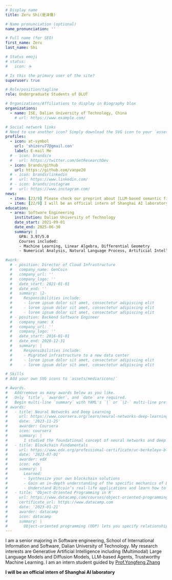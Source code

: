 ```yaml
---
# Display name
title: Zeru Shi(是泽儒)

# Name pronunciation (optional)
name_pronunciation: ''

# Full name (for SEO)
first_name: Zeru
last_name: Shi

# Status emoji
# status:
#   icon: ☕️

# Is this the primary user of the site?
superuser: true

# Role/position/tagline
role: Undergraduate Students of DLUT

# Organizations/Affiliations to display in Biography blox
organizations:
  - name: ISE, Dalian University of Technology, China
    # url: https://www.example.com/

# Social network links
# Need to use another icon? Simply download the SVG icon to your `assets/media/icons/` folder.
profiles:
  - icon: at-symbol
    url: 'shizeru77@gmail.con'
    label: E-mail Me
  # - icon: brands/x
  #   url: https://twitter.com/GetResearchDev
  - icon: brands/github
    url: https://github.com/vanpe20
  # - icon: brands/linkedin
  #   url: https://www.linkedin.com/
  # - icon: brands/instagram
  #   url: https://www.instagram.com/
news:
  - item: [23/9] Please check our preprint about [LLM-based semantic file system](https://www.researchgate.net/publication 384257895_From_Commands_to_Prompts_LLM-based_Semantic_File_System_for_AIOS).
  - item: [22/9] I will be an official intern of Shanghai AI laboratory.
education:
  - area: Software Engineering
    institution: Dalian University of Technology
    date_start: 2021-09-01
    date_end: 2025-06-30
    summary: |
      GPA: 3.97/5.0   
      Courses included:
      - Machine Learning, Linear Algebra, Differential Geometry
      - Numerical Analysis, Natural Language Process, Artificial Intelligence

#work:
  # - position: Director of Cloud Infrastructure
  #   company_name: GenCoin
  #   company_url: ''
  #   company_logo: ''
  #   date_start: 2021-01-01
  #   date_end: ''
  #   summary: |2-
  #     Responsibilities include:
  #     - lorem ipsum dolor sit amet, consectetur adipiscing elit
  #     - lorem ipsum dolor sit amet, consectetur adipiscing elit
  #     - lorem ipsum dolor sit amet, consectetur adipiscing elit
  # - position: Backend Software Engineer
  #   company_name: X
  #   company_url: ''
  #   company_logo: ''
  #   date_start: 2016-01-01
  #   date_end: 2020-12-31
  #   summary: |
  #     Responsibilities include:
  #     - Migrated infrastructure to a new data center
  #     - lorem ipsum dolor sit amet, consectetur adipiscing elit
  #     - lorem ipsum dolor sit amet, consectetur adipiscing elit

# Skills
# Add your own SVG icons to `assets/media/icons/`

# Awards.
#   Add/remove as many awards below as you like.
#   Only `title`, `awarder`, and `date` are required.
#   Begin multi-line `summary` with YAML's `|` or `|2-` multi-line prefix and indent 2 spaces below.
# awards:
#   - title: Neural Networks and Deep Learning
#     url: https://www.coursera.org/learn/neural-networks-deep-learning
#     date: '2023-11-25'
#     awarder: Coursera
#     icon: coursera
#     summary: |
#       I studied the foundational concept of neural networks and deep learning. By the end, I was familiar with the significant technological trends driving the rise of deep learning; build, train, and apply fully connected deep neural networks; implement efficient (vectorized) neural networks; identify key parameters in a neural network’s architecture; and apply deep learning to your own applications.
#   - title: Blockchain Fundamentals
#     url: https://www.edx.org/professional-certificate/uc-berkeleyx-blockchain-fundamentals
#     date: '2023-07-01'
#     awarder: edX
#     icon: edx
#     summary: |
#       Learned:
#       - Synthesize your own blockchain solutions
#       - Gain an in-depth understanding of the specific mechanics of Bitcoin
#       - Understand Bitcoin’s real-life applications and learn how to attack and destroy Bitcoin, Ethereum, smart contracts and Dapps, and alternatives to Bitcoin’s Proof-of-Work consensus algorithm
#   - title: 'Object-Oriented Programming in R'
#     url: https://www.datacamp.com/courses/object-oriented-programming-with-s3-and-r6-in-r
#     certificate_url: https://www.datacamp.com
#     date: '2023-01-21'
#     awarder: datacamp
#     icon: datacamp
#     summary: |
#       Object-oriented programming (OOP) lets you specify relationships between functions and the objects that they can act on, helping you manage complexity in your code. This is an intermediate level course, providing an introduction to OOP, using the S3 and R6 systems. S3 is a great day-to-day R programming tool that simplifies some of the functions that you write. R6 is especially useful for industry-specific analyses, working with web APIs, and building GUIs.
---
```


I am a senior majoring in Software engineering, School of International Information and Software, Dalian University of Technology. My research interests are Generative Artificial Intelligence including (Multimodal) Large Language Models and Diffusion Models, LLM-based Agents, Trustworthy Machine Learning. I am an intern student guided by [Prof.Yongfeng Zhang](https://yongfeng.me/)

**I will be an official intern of Shanghai AI laboratory**
